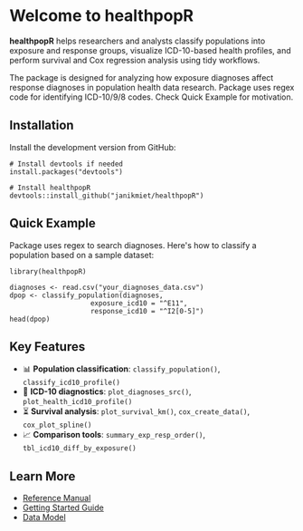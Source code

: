 # Welcome to healthpopR

**healthpopR** helps researchers and analysts classify populations into exposure and response groups, visualize ICD-10-based health profiles, and perform survival and Cox regression analysis using tidy workflows.

The package is designed for analyzing how exposure diagnoses affect response diagnoses in population health data research. Package uses regex code for identifying ICD-10/9/8 codes. Check Quick Example for motivation.

<!-- <img src="man/figures/ueflogo.jpg" align="right" alt="" width="120" /> -->

## Installation

Install the development version from GitHub:

```
# Install devtools if needed
install.packages("devtools")

# Install healthpopR
devtools::install_github("janikmiet/healthpopR")
```


## Quick Example

Package uses regex to search diagnoses. Here's how to classify a population based on a sample dataset:


```
library(healthpopR)

diagnoses <- read.csv("your_diagnoses_data.csv")
dpop <- classify_population(diagnoses, 
                    exposure_icd10 = "^E11", 
                    response_icd10 = "^I2[0-5]")
head(dpop)
```


## Key Features

- 📊 **Population classification**: `classify_population()`, `classify_icd10_profile()`
- 🧠 **ICD-10 diagnostics**: `plot_diagnoses_src()`, `plot_health_icd10_profile()`
- ⏳ **Survival analysis**: `plot_survival_km()`, `cox_create_data()`, `cox_plot_spline()`
- 📈 **Comparison tools**: `summary_exp_resp_order()`, `tbl_icd10_diff_by_exposure()`


## Learn More

- [Reference Manual](reference/index.html)
- [Getting Started Guide](articles/getting-started.html)
- [Data Model](articles/data-model.html)
